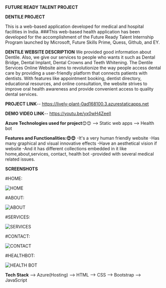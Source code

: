 **FUTURE READY TALENT PROJECT**

 ****DENTILE PROJECT****
 
This is a web-based application developed for medical and hospital facilities in India. ###This web-based health application has been developed for the accomplishment of the Future Ready Talent Internship Program launched by Microsoft, Future Skills Prime, Quess, Github, and EY.

**DENTILE WEBSITE DESCRIPTION**
     We provided good information about Dentile. Also, we give our services to people who wants it such as Dental Bridge, Dental Implant, Dental Crowns and Teeth Whitening. The Dentile Services Online Website aims to revolutionize the way people access dental care by providing a user-friendly platform that connects patients with dentists. With features like appointment booking, dentist directory, educational resources, and online consultation, the website strives to improve oral health awareness and provide convenient access to quality dental services.

**PROJECT LINK**--  https://lively-plant-0ad168100.3.azurestaticapps.net

**DEMO VIDEO LINK**--  https://youtu.be/yx0wH4ZeeII

**Azure Technologies used for project**😊😊
-->  Static web apps 
-->   Health bot

**Features and Functionalities:😊😊** -It's a very human friendly website -Has many graphical and visual innovative effects -Have an aesthetical vision if website -And it has different collections embedded in it like home,about,services, contact, health bot -provided with several medical related issues. 

**SCREENSHOTS**

#HOME:

![HOME](https://github.com/Medisetti-Nandini2003/Future-Ready-Talent-Projects/assets/103932228/9955aee1-720a-49f1-bc7f-397642a5c287)



#ABOUT: 

![ABOUT](https://github.com/Medisetti-Nandini2003/Future-Ready-Talent-Projects/assets/103932228/4f98104f-76f2-45d9-b4d6-8156eb328764)


#SERVICES:

![SERVICES](https://github.com/Medisetti-Nandini2003/Future-Ready-Talent-Projects/assets/103932228/e003c40f-72c4-4228-a54f-74202e6a8dc5)


#CONTACT:

![CONTACT](https://github.com/Medisetti-Nandini2003/Future-Ready-Talent-Projects/assets/103932228/48bd6b26-7359-4ae3-8614-8d57ae6cfc36)


#HEALTHBOT:

![HEALTH BOT](https://github.com/Medisetti-Nandini2003/Future-Ready-Talent-Projects/assets/103932228/07bf62ca-12a9-4d92-b2ed-19fd5b0e72b5)


**Tech Stack**
--> Azure(Hosting)
--> HTML
--> CSS
--> Bootstrap
--> JavaScript
